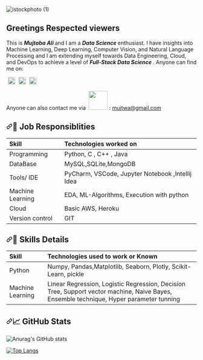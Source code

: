 ![istockphoto (1)](https://user-images.githubusercontent.com/74107667/156907927-f76db870-fc89-4d30-ba17-04d6fbfa18c7.jpg)


<h2>Greetings Respected viewers </h2>

<p>
This is <strong><i> Mujtaba Ali </i></strong> and I am a <strong><i> Data Science </i></strong> enthusiast. I have insights into Machine Learning, Deep Learning, Computer Vision, and Natural Language Processing and I am extending myself towards Data Engineering, Cloud, and DevOps to achieve a level of <strong><i> Full-Stack Data Science </i></strong>.
Anyone can find me on:  
</p>

<p dir="auto">&nbsp;<a href="https://github.com/mujtwa/"><img src="https://github.com/mujtwa/setup/blob/main/linkdinlogo.png" height="20" style="max-width: 100%;"><img style="max-width: 100%;"></a>
&nbsp;<a href="https://www.instagram.com/mujtwa/" rel="nofollow"><img src="https://github.com/mujtwa/setup/blob/main/instalogo.png" height="20" style="max-width: 100%;"><img style="max-width: 100%;"></a>
&nbsp;<a href="https://twitter.com/Mujtwa" rel="nofollow"><img src="https://github.com/mujtwa/setup/blob/main/twitterlogo.jpg" height="20" style="max-width: 100%;"><img style="max-width: 100%;"></a>

  
 <p dir="auto">Anyone can also contact me via
&nbsp;<a target="_blank" rel="noopener noreferrer" href="https://github.com/mujtwa/setup/blob/main/Gmaillogo.png"><img src="https://github.com/mujtwa/setup/blob/main/Gmaillogo.png" width="50" style="max-width: 100%;"></a><a target="_blank" rel="noopener noreferrer" href=""><img style="max-width: 100%;"></a> : <a href="mailto:mujtwa@gmail.com">mujtwa@gmail.com</a></p>

<!--job resposibiliy-->
<h2 dir="auto"><a id="user-content-wrench-job-responsiblities" class="anchor" aria-hidden="true" href="#wrench-job-responsiblities"><svg class="octicon octicon-link" viewBox="0 0 16 16" version="1.1" width="16" height="16" aria-hidden="true"><path fill-rule="evenodd" d="M7.775 3.275a.75.75 0 001.06 1.06l1.25-1.25a2 2 0 112.83 2.83l-2.5 2.5a2 2 0 01-2.83 0 .75.75 0 00-1.06 1.06 3.5 3.5 0 004.95 0l2.5-2.5a3.5 3.5 0 00-4.95-4.95l-1.25 1.25zm-4.69 9.64a2 2 0 010-2.83l2.5-2.5a2 2 0 012.83 0 .75.75 0 001.06-1.06 3.5 3.5 0 00-4.95 0l-2.5 2.5a3.5 3.5 0 004.95 4.95l1.25-1.25a.75.75 0 00-1.06-1.06l-1.25 1.25a2 2 0 01-2.83 0z"></path></svg></a><g-emoji class="g-emoji" alias="wrench" fallback-src="https://github.githubassets.com/images/icons/emoji/unicode/1f527.png">🔧</g-emoji> Job Responsiblities</h2>
<!-- techs on i worked -->
<table>
<thead>
<tr>
<th align="left">Skill</th>
<th align="left">Technologies worked on</th>
</tr>
</thead>
<tbody>
<tr>
<td align="left">Programming</td>
<td align="left">Python, C , C++ , Java</td>
</tr>
<tr>
<td align="left">DataBase</td>
<td align="left">MySQL,SQLite,MongoDB</td>
</tr>
<tr>
<td align="left">Tools/ IDE</td>
<td align="left">PyCharm, VSCode, Jupyter Notebook
 ,Intellij Idea</td>
</tr>
<tr>
<td align="left">Machine Learning</td>
<td align="left">EDA, ML-Algorithms, Execution with python</td>
</tr>
<!-- <tr>
<td align="left">Deep Learning</td>
<td align="left">Neural Networks , Computer Vision, Transfer learning, Execution with Python</td>
</tr> -->
<tr>
<!-- <td align="left">Natural Language Processing</td>
<td align="left">Neural Network , Transfer learning, Execution with Python</td>
</tr>
<tr>
<td align="left">Big Data</td>
<td align="left">Hadoop , Spark</td>
</tr>-->
<tr>
<td align="left">Cloud</td> 
<td align="left">Basic AWS, Heroku</td>
</tr>
<!-- <tr>
<td align="left">Operating System</td>
<td align="left">MacOs, Windows</td>
</tr>
<tr>
<td align="left">Hardware</td>
<td align="left">Tesla T4 from google colab</td>
</tr> -->
<tr>
<td align="left">Version control</td>
<td align="left">GIT</td>
</tr>
</tbody>
</table>
<!-- Skills Detail-->
<h2 dir="auto"><a id="user-content-notebook_with_decorative_cover-skill-elaboration" class="anchor" aria-hidden="true" href="#notebook_with_decorative_cover-skill-elaboration"><svg class="octicon octicon-link" viewBox="0 0 16 16" version="1.1" width="16" height="16" aria-hidden="true"><path fill-rule="evenodd" d="M7.775 3.275a.75.75 0 001.06 1.06l1.25-1.25a2 2 0 112.83 2.83l-2.5 2.5a2 2 0 01-2.83 0 .75.75 0 00-1.06 1.06 3.5 3.5 0 004.95 0l2.5-2.5a3.5 3.5 0 00-4.95-4.95l-1.25 1.25zm-4.69 9.64a2 2 0 010-2.83l2.5-2.5a2 2 0 012.83 0 .75.75 0 001.06-1.06 3.5 3.5 0 00-4.95 0l-2.5 2.5a3.5 3.5 0 004.95 4.95l1.25-1.25a.75.75 0 00-1.06-1.06l-1.25 1.25a2 2 0 01-2.83 0z"></path></svg></a><g-emoji class="g-emoji" alias="notebook_with_decorative_cover" fallback-src="https://github.githubassets.com/images/icons/emoji/unicode/1f4d4.png">📔</g-emoji> Skills Details</h2>
<!-- Skills useed work -->
<table>
<thead>
<tr>
<th align="left">Skill</th>
<th align="left">Technologies used to work or Known</th>
</tr>
</thead>
<tbody>
<tr>
<td align="left">Python</td>
<td align="left">Numpy, Pandas,Matplotlib, Seaborn, Plotly, Scikit-Learn, pickle</td>
</tr>
<tr>
<td align="left">Machine Learning</td>
<td align="left">Linear Regression, Logistic Regression, Decision Tree, Support vector machine, Naive Bayes, Ensemble technique, Hyper parameter tunning</td>
</tr>
<!-- <tr>
<td align="left">Deep Learning</td>
<td align="left">Artificial Neural Network, Convolutional Neural Network, Recurrent Neural Network, LeNET, AlexNet, VGG, Resnet, InceptionNet</td>
</tr>
<tr>
<td align="left">Computer Vision</td>
<td align="left">RCNN family , Yolo family , SSD, Object segmentation(Mask-RCNN) , Object Tracking</td>
</tr>
<tr>
<td align="left">Natural Language Processing</td>
<td align="left">Encoder-Decoder, Self Attention, Transformer, Transfer Learning models</td>
</tr> -->
</tbody>
</table>

<!--github stats -->

 <h2 dir="auto"><a id="user-content--github-stats" class="anchor" aria-hidden="true" href="#-github-stats"><svg class="octicon octicon-link" viewBox="0 0 16 16" version="1.1" width="16" height="16" aria-hidden="true"><path fill-rule="evenodd" d="M7.775 3.275a.75.75 0 001.06 1.06l1.25-1.25a2 2 0 112.83 2.83l-2.5 2.5a2 2 0 01-2.83 0 .75.75 0 00-1.06 1.06 3.5 3.5 0 004.95 0l2.5-2.5a3.5 3.5 0 00-4.95-4.95l-1.25 1.25zm-4.69 9.64a2 2 0 010-2.83l2.5-2.5a2 2 0 012.83 0 .75.75 0 001.06-1.06 3.5 3.5 0 00-4.95 0l-2.5 2.5a3.5 3.5 0 004.95 4.95l1.25-1.25a.75.75 0 00-1.06-1.06l-1.25 1.25a2 2 0 01-2.83 0z"></path></svg></a><g-emoji class="g-emoji" alias="chart_with_upwards_trend" fallback-src="https://github.githubassets.com/images/icons/emoji/unicode/1f4c8.png">📈</g-emoji> GitHub Stats</h2>


<!--![GitHub Stats](https://github-readme-stats.vercel.app/api username=mujtwa&theme=dark)-->
![Anurag's GitHub stats](https://github-readme-stats.vercel.app/api?username=mujtwa&show_icons=true) 

[![Top Langs](https://github-readme-stats.vercel.app/api/top-langs/?username=mujtwa&layout=compact)](https://github.com/mujtwa/github-readme-stats)

